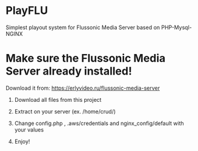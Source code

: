 # PlayFLU
Simplest playout system for Flussonic Media Server based on PHP-Mysql-NGINX 

# Make sure the Flussonic Media Server already installed!
Download it from: https://erlyvideo.ru/flussonic-media-server

1. Download all files from this project

2. Extract on your server (ex. /home/crud/)

3. Change config.php , .aws/credentials and nginx_config/default with your values

4. Enjoy!
